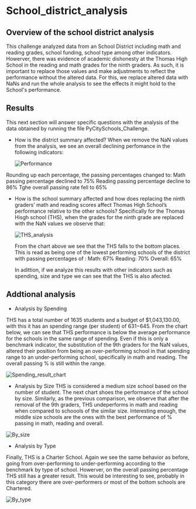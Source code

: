# School_district_analysis

## Overview of the school district analysis

This challenge analyzed data from an School District including math and reading grades, school funding, school type among other indicators. Howerver, there was evidence of academic dishonesty at the Thomas High School in the reading and math grades for the ninth graders. As such, it is important to replace those values and make adjustments to reflect the performance without the altered data. For this, we replace altered data with NaNs and run the whole analysis to see the effects it might hold to the School's performance.

## Results
This next section will answer specific questions with the analysis of the data obtained by running the file PyCitySchools_Challenge. 

* How is the district summary affected?
  When we remove the NaN values from the analysis, we see an overall declining perfomance in the following indicators: 
  
  ![Performance](https://user-images.githubusercontent.com/7553779/188344342-70aff628-42b3-4855-af92-4d268bedea1d.png)

Rounding up each percentage, the passing percentages changed to:
Math passing percentage declined to 75%
Reading passing percentage  decline to 86%
Tghe overall passing rate fell to 65%

* How is the school summary affected and how does replacing the ninth graders’ math and reading scores affect Thomas High School’s performance relative to the other schools?
  Specifically for the Thomas Hisgh school (THS), when the grades for the ninth grade are replaced with the NaN values we observe that: 
  
  ![THS_analysis](https://user-images.githubusercontent.com/7553779/188344926-c5006fb6-4f76-4dee-bf9f-c02e432c9b57.png)

  From the chart above we see that the THS falls to the bottom places. This is read as being one of the lowest performing schools of the district with passing percentages of :
  Math: 67%
  Reading: 70%
  Overall: 65%
  
  In adittion, if we analyze this results with other indicators such as spending, size and type we can see that the THS is also afected. 
  
 ## Addtional analysis
  
  * Analysis by Spending
  
  THS has a total number of 1635 students and a budget of	$1,043,130.00, with this it has an spending range (per student) of $631-$645. From the chart below, we can see that THS performance is below the average performance for the schools in the same range of spending. Even if this is only a benchmark indicator, the substitution of the 9th graders for the NaN values, altered their position from being an over-performing school in that spending range to an under-performing school, specifically in math and reading. The overall passing % is still within the range. 
  
  ![Spending_result_chart](https://user-images.githubusercontent.com/7553779/188347003-a1e667ed-580a-4f2b-8341-b89e2814a8b2.png)
  
   * Analysis by Size
  THS is considered a medium size school based on the number of student. The next chart shoes the performance of the school by size. Similarly, as the previous comparison, we observe that after the removal of the 9th graders, THS undeperforms in math and reading when compared to schoools of the similar size. Interesting enough, the middle size schools are the ones with the best performance of % passing in math, reading and overall.
  
  ![By_size](https://user-images.githubusercontent.com/7553779/188348556-9fad708c-a738-453c-a837-fd2f40ab7409.png)

  * Analysis by Type
     
  Finally, THS is a Charter School. Again we see the same behavior as before, going from over-performing to under-performing according to the benchmark by type of school. Howerver, on the overall passing percentage THS still has a greater result. This would be interesting to see, probably in this category there are over-performers or most of the bottom schools are Chartered. 

![By_type](https://user-images.githubusercontent.com/7553779/188348594-0f1bd9b8-a58b-436b-bf1d-a75a4f9ab419.png)
